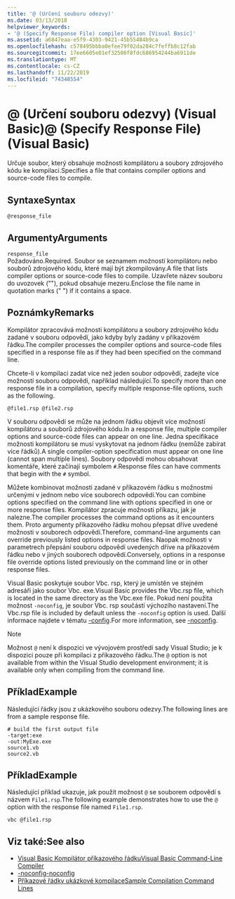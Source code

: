 ```yaml
---
title: '@ (Určení souboru odezvy)'
ms.date: 03/13/2018
helpviewer_keywords:
- '@ (Specify Response File) compiler option [Visual Basic]'
ms.assetid: a6847eaa-e5f9-4303-9421-45b55484b9ca
ms.openlocfilehash: c578495bbba0efee79f02da284c7feffb8c12fab
ms.sourcegitcommit: 17ee6605e01ef32506f8fdc686954244ba6911de
ms.translationtype: MT
ms.contentlocale: cs-CZ
ms.lasthandoff: 11/22/2019
ms.locfileid: "74348554"
---
```

# <a name="-specify-response-file-visual-basic"></a><span data-ttu-id="1baf0-102">@ (Určení souboru odezvy) (Visual Basic)</span><span class="sxs-lookup"><span data-stu-id="1baf0-102">@ (Specify Response File) (Visual Basic)</span></span>

<span data-ttu-id="1baf0-103">Určuje soubor, který obsahuje možnosti kompilátoru a soubory zdrojového kódu ke kompilaci.</span><span class="sxs-lookup"><span data-stu-id="1baf0-103">Specifies a file that contains compiler options and source-code files to compile.</span></span>

## <a name="syntax"></a><span data-ttu-id="1baf0-104">Syntaxe</span><span class="sxs-lookup"><span data-stu-id="1baf0-104">Syntax</span></span>

```console
@response_file
```

## <a name="arguments"></a><span data-ttu-id="1baf0-105">Argumenty</span><span class="sxs-lookup"><span data-stu-id="1baf0-105">Arguments</span></span>

`response_file`  
<span data-ttu-id="1baf0-106">Požadováno.</span><span class="sxs-lookup"><span data-stu-id="1baf0-106">Required.</span></span> <span data-ttu-id="1baf0-107">Soubor se seznamem možností kompilátoru nebo souborů zdrojového kódu, které mají být zkompilovány.</span><span class="sxs-lookup"><span data-stu-id="1baf0-107">A file that lists compiler options or source-code files to compile.</span></span> <span data-ttu-id="1baf0-108">Uzavřete název souboru do uvozovek (""), pokud obsahuje mezeru.</span><span class="sxs-lookup"><span data-stu-id="1baf0-108">Enclose the file name in quotation marks (" ") if it contains a space.</span></span>

## <a name="remarks"></a><span data-ttu-id="1baf0-109">Poznámky</span><span class="sxs-lookup"><span data-stu-id="1baf0-109">Remarks</span></span>

<span data-ttu-id="1baf0-110">Kompilátor zpracovává možnosti kompilátoru a soubory zdrojového kódu zadané v souboru odpovědí, jako kdyby byly zadány v příkazovém řádku.</span><span class="sxs-lookup"><span data-stu-id="1baf0-110">The compiler processes the compiler options and source-code files specified in a response file as if they had been specified on the command line.</span></span>

<span data-ttu-id="1baf0-111">Chcete-li v kompilaci zadat více než jeden soubor odpovědí, zadejte více možností souboru odpovědi, například následující.</span><span class="sxs-lookup"><span data-stu-id="1baf0-111">To specify more than one response file in a compilation, specify multiple response-file options, such as the following.</span></span>

```console
@file1.rsp @file2.rsp
```

<span data-ttu-id="1baf0-112">V souboru odpovědí se může na jednom řádku objevit více možností kompilátoru a souborů zdrojového kódu.</span><span class="sxs-lookup"><span data-stu-id="1baf0-112">In a response file, multiple compiler options and source-code files can appear on one line.</span></span> <span data-ttu-id="1baf0-113">Jedna specifikace možnosti kompilátoru se musí vyskytovat na jednom řádku (nemůže zabírat více řádků).</span><span class="sxs-lookup"><span data-stu-id="1baf0-113">A single compiler-option specification must appear on one line (cannot span multiple lines).</span></span> <span data-ttu-id="1baf0-114">Soubory odpovědí mohou obsahovat komentáře, které začínají symbolem `#`.</span><span class="sxs-lookup"><span data-stu-id="1baf0-114">Response files can have comments that begin with the `#` symbol.</span></span>

<span data-ttu-id="1baf0-115">Můžete kombinovat možnosti zadané v příkazovém řádku s možnostmi určenými v jednom nebo více souborech odpovědí.</span><span class="sxs-lookup"><span data-stu-id="1baf0-115">You can combine options specified on the command line with options specified in one or more response files.</span></span> <span data-ttu-id="1baf0-116">Kompilátor zpracuje možnosti příkazu, jak je nalezne.</span><span class="sxs-lookup"><span data-stu-id="1baf0-116">The compiler processes the command options as it encounters them.</span></span> <span data-ttu-id="1baf0-117">Proto argumenty příkazového řádku mohou přepsat dříve uvedené možnosti v souborech odpovědí.</span><span class="sxs-lookup"><span data-stu-id="1baf0-117">Therefore, command-line arguments can override previously listed options in response files.</span></span> <span data-ttu-id="1baf0-118">Naopak možnosti v parametrech přepsání souboru odpovědí uvedených dříve na příkazovém řádku nebo v jiných souborech odpovědí.</span><span class="sxs-lookup"><span data-stu-id="1baf0-118">Conversely, options in a response file override options listed previously on the command line or in other response files.</span></span>

<span data-ttu-id="1baf0-119">Visual Basic poskytuje soubor Vbc. rsp, který je umístěn ve stejném adresáři jako soubor Vbc. exe.</span><span class="sxs-lookup"><span data-stu-id="1baf0-119">Visual Basic provides the Vbc.rsp file, which is located in the same directory as the Vbc.exe file.</span></span> <span data-ttu-id="1baf0-120">Pokud není použita možnost `-noconfig`, je soubor Vbc. rsp součástí výchozího nastavení.</span><span class="sxs-lookup"><span data-stu-id="1baf0-120">The Vbc.rsp file is included by default unless the `-noconfig` option is used.</span></span> <span data-ttu-id="1baf0-121">Další informace najdete v tématu [-config](../../../visual-basic/reference/command-line-compiler/noconfig.md).</span><span class="sxs-lookup"><span data-stu-id="1baf0-121">For more information, see [-noconfig](../../../visual-basic/reference/command-line-compiler/noconfig.md).</span></span>

> [!NOTE]
> <span data-ttu-id="1baf0-122">Možnost `@` není k dispozici ve vývojovém prostředí sady Visual Studio; je k dispozici pouze při kompilaci z příkazového řádku.</span><span class="sxs-lookup"><span data-stu-id="1baf0-122">The `@` option is not available from within the Visual Studio development environment; it is available only when compiling from the command line.</span></span>

## <a name="example"></a><span data-ttu-id="1baf0-123">Příklad</span><span class="sxs-lookup"><span data-stu-id="1baf0-123">Example</span></span>

<span data-ttu-id="1baf0-124">Následující řádky jsou z ukázkového souboru odezvy.</span><span class="sxs-lookup"><span data-stu-id="1baf0-124">The following lines are from a sample response file.</span></span>

```console
# build the first output file
-target:exe
-out:MyExe.exe
source1.vb
source2.vb
```

## <a name="example"></a><span data-ttu-id="1baf0-125">Příklad</span><span class="sxs-lookup"><span data-stu-id="1baf0-125">Example</span></span>

<span data-ttu-id="1baf0-126">Následující příklad ukazuje, jak použít možnost `@` se souborem odpovědí s názvem `File1.rsp`.</span><span class="sxs-lookup"><span data-stu-id="1baf0-126">The following example demonstrates how to use the `@` option with the response file named `File1.rsp`.</span></span>

```console
vbc @file1.rsp
```

## <a name="see-also"></a><span data-ttu-id="1baf0-127">Viz také:</span><span class="sxs-lookup"><span data-stu-id="1baf0-127">See also</span></span>

- [<span data-ttu-id="1baf0-128">Visual Basic Kompilátor příkazového řádku</span><span class="sxs-lookup"><span data-stu-id="1baf0-128">Visual Basic Command-Line Compiler</span></span>](../../../visual-basic/reference/command-line-compiler/index.md)
- [<span data-ttu-id="1baf0-129">-noconfig</span><span class="sxs-lookup"><span data-stu-id="1baf0-129">-noconfig</span></span>](../../../visual-basic/reference/command-line-compiler/noconfig.md)
- [<span data-ttu-id="1baf0-130">Příkazové řádky ukázkové kompilace</span><span class="sxs-lookup"><span data-stu-id="1baf0-130">Sample Compilation Command Lines</span></span>](../../../visual-basic/reference/command-line-compiler/sample-compilation-command-lines.md)
